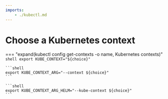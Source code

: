 ```yaml
---
imports:
    - ./kubectl.md
---
```


# Choose a Kubernetes context

=== "expand(kubectl config get-contexts -o name, Kubernetes contexts)"
    ```shell
    export KUBE_CONTEXT="${choice}"
    ```

    ```shell
    export KUBE_CONTEXT_ARG="--context ${choice}"
    ```

    ```shell
    export KUBE_CONTEXT_ARG_HELM="--kube-context ${choice}"
    ```
